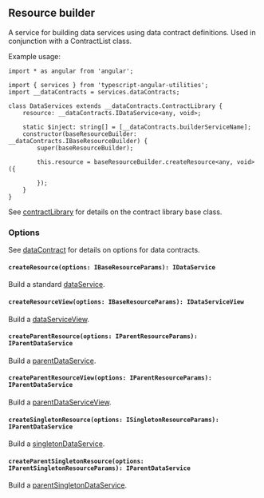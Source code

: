 ## Resource builder
A service for building data services using data contract definitions. Used in conjunction with a ContractList class.

Example usage:
```
import * as angular from 'angular';

import { services } from 'typescript-angular-utilities';
import __dataContracts = services.dataContracts;

class DataServices extends __dataContracts.ContractLibrary {
	resource: __dataContracts.IDataService<any, void>;

	static $inject: string[] = [__dataContracts.builderServiceName];
    constructor(baseResourceBuilder: __dataContracts.IBaseResourceBuilder) {
		super(baseResourceBuilder);

		this.resource = baseResourceBuilder.createResource<any, void>({

		});
	}
}
```

See [contractLibrary](./contractLibrary.md) for details on the contract library base class.

### Options

See [dataContract](../baseDataService.md) for details on options for data contracts.

#### `createResource(options: IBaseResourceParams): IDataService`
Build a standard [dataService](../baseDataService/dataService.md).

#### `createResourceView(options: IBaseResourceParams): IDataServiceView`
Build a [dataServiceView](../baseDataService/dataServiceView.md).

#### `createParentResource(options: IParentResourceParams): IParentDataService`
Build a [parentDataService]().

#### `createParentResourceView(options: IParentResourceParams): IParentDataService`
Build a [parentDataServiceView]().

#### `createSingletonResource(options: ISingletonResourceParams): IParentDataService`
Build a [singletonDataService]().

#### `createParentSingletonResource(options: IParentSingletonResourceParams): IParentDataService`
Build a [parentSingletonDataService]().
